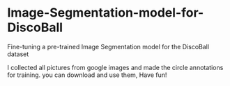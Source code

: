 # Image-Segmentation-model-for-DiscoBall
Fine-tuning a pre-trained Image Segmentation model for the DiscoBall dataset

I collected all pictures from google images and made the circle annotations for training.
you can download and use them, Have fun!
